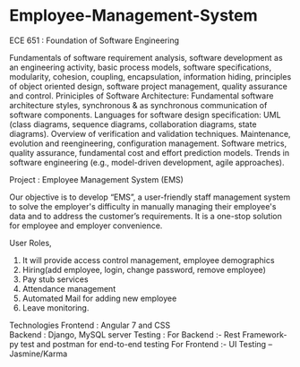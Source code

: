 # Employee-Management-System
ECE 651 : Foundation of Software Engineering

Fundamentals of software requirement analysis, software development as an engineering activity, basic process models, software specifications, modularity, cohesion, coupling, encapsulation, information hiding, principles of object oriented design, software project management, quality assurance and control. Priniciples of Software Architecture: Fundamental software architecture styles, synchronous & as synchronous communication of software components. Languages for software design specification: UML (class diagrams, sequence diagrams, collaboration diagrams, state diagrams). Overview of verification and validation techniques. Maintenance, evolution and reengineering, configuration management. Software metrics, quality assurance, fundamental cost and effort prediction models. Trends in software engineering (e.g., model-driven development, agile approaches).

Project : Employee Management System (EMS)

Our objective is to develop “EMS”, a user-friendly staff management system to solve the employer's difficulty in manually managing their employee's data and to address the customer’s requirements. It is a one-stop solution for employee and employer convenience.

User Roles,
1) It will provide access control management, employee demographics
2) Hiring(add employee, login, change password, remove employee) 
3) Pay stub services
4) Attendance management
5) Automated Mail for adding new employee
6) Leave monitoring. 

Technologies
Frontend : 	Angular 7 and CSS  
Backend  : 	Django, MySQL server 
Testing  : 	For Backend :- Rest Framework-py test and postman for end-to-end testing 
		        For Frontend :- UI Testing – Jasmine/Karma
